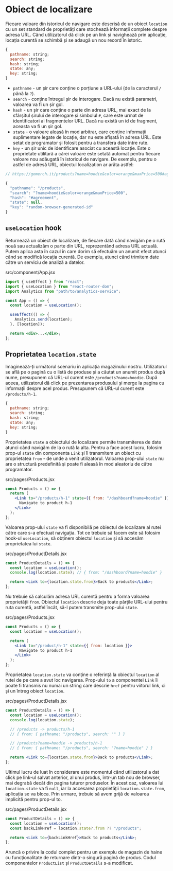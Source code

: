 # Obiect de localizare
Fiecare valoare din istoricul de navigare este descrisă de un obiect `location` cu un set standard de proprietăți care stochează informații complete despre adresa URL. Când utilizatorul dă click pe un link și navighează prin aplicație, locația curentă se schimbă și se adaugă un nou record în istoric.
```jsx
{
  pathname: string;
  search: string;
  hash: string;
  state: any;
  key: string;
}
```
- `pathname` - un șir care conține o porțiune a URL-ului (de la caracterul `/` până la `?`).
- `search` - conține întregul șir de interogare. Dacă nu există parametri, valoarea va fi un șir gol.
- `hash` - un șir care conține o parte din adresa URL, mai exact de la sfârșitul șirului de interogare și simbolul `#`, care este urmat de identificatori ai fragmentelor URL. Dacă nu există un id de fragment, aceasta va fi un șir gol.
- `state` - o valoare aleasă în mod arbitrar, care conține informații suplimentare legate de locație, dar nu este afișată în adresa URL. Este setat de programator și folosit pentru a transfera date între rute.
- `key` - un șir unic de identificare asociat cu această locație. Este o proprietate utilitară a cărei valoare este setată automat pentru fiecare valoare nou adăugată în istoricul de navigare.
De exemplu, pentru o astfel de adresă URL, obiectul localization ar arăta astfel:
```jsx
// https://gomerch.it/products?name=hoodie&color=orange&maxPrice=500#agreement

{
  "pathname": "/products",
  "search": "?name=hoodie&color=orange&maxPrice=500",
  "hash": "#agreement",
  "state": null,
  "key": "random-browser-generated-id"
}
```

## `useLocation` hook
Returnează un obiect de localizare, de fiecare dată când navigăm pe o rută nouă sau actualizăm o parte din URL, reprezentând adresa URL actuală. Putem aplica asta în cazul în care dorim să efectuăm un anumit efect atunci când se modifică locația curentă. De exemplu, atunci când trimitem date către un serviciu de analiză a datelor.

src/component/App.jsx
```jsx
import { useEffect } from "react";
import { useLocation } from "react-router-dom";
import Analytics from "path/to/analytics-service";

const App = () => {
  const location = useLocation();

  useEffect(() => {
    Analytics.send(location);
  }, [location]);

  return <div>...</div>;
};
```
## Proprietatea `location.state`
Imaginează-ți următorul scenariu în aplicația magazinului nostru. Utilizatorul se află pe o pagină cu o listă de produse și a căutat un anumit produs după nume, presupunem că URL-ul curent este `/products?name=hoodie`. După aceea, utilizatorul dă click pe prezentarea produsului și merge la pagina cu informații despre acel produs. Presupunem că URL-ul curent este `/products/h-1`.
```jsx
{
  pathname: string;
  search: string;
  hash: string;
  state: any;
  key: string;
}
```
Proprietatea `state` a obiectului de localizare permite transmiterea de date atunci când navigăm de la o rută la alta. Pentru a face acest lucru, folosim prop-ul `state` din componenta `Link` și îi transmitem un obiect cu proprietatea `from` - de unde a venit utilizatorul. Valoarea prop-ului `state` nu are o structură predefinită și poate fi aleasă în mod aleatoriu de către programator.

src/pages/Products.jsx
```jsx
const Products = () => {
  return (
    <Link to="/products/h-1" state={{ from: "/dashboard?name=hoodie" }}>
      Navigate to product h-1
    </Link>
  );
};
```

Valoarea prop-ului `state` va fi disponibilă pe obiectul de localizare al rutei către care s-a efectuat navigația. Tot ce trebuie să facem este să folosim hook-ul `useLocation`, să obținem obiectul `location` și să accesăm proprietatea lui `state`.

src/pages/ProductDetails.jsx
```jsx
const ProductDetails = () => {
  const location = useLocation();
  console.log(location.state); // { from: "/dashboard?name=hoodie" }

  return <Link to={location.state.from}>Back to products</Link>;
};
```
Nu trebuie să calculăm adresa URL curentă pentru a forma valoarea proprietății `from`. Obiectul `location` descrie deja toate părțile URL-ului pentru ruta curentă, astfel încât, să-l putem transmite prop-ului `state`.

src/pages/Products.jsx
```jsx
const Products = () => {
  const location = useLocation();

  return (
    <Link to="/product/h-1" state={{ from: location }}>
      Navigate to product h-1
    </Link>
  );
};
```
Proprietatea `location.state` va conține o referință la obiectul `location` al rutei de pe care a avut loc navigarea. Prop-ului `to` a componentei `Link` îi poate fi transmis nu numai un string care descrie `href` pentru viitorul link, ci și un întreg obiect `location`.

src/pages/ProductDetails.jsx
```jsx
const ProductDetails = () => {
  const location = useLocation();
  console.log(location.state);

  // /products -> products/h-1
  // { from: { pathname: "/products", search: "" } }

  // /products?name=hoodie -> products/h-1
  // { from: { pathname: "/products", search: "?name=hoodie" } }

  return <Link to={location.state.from}>Back to products</Link>;
};
```
Ultimul lucru de luat în considerare este momentul când utilizatorul a dat click pe link-ul salvat anterior, al unui produs, într-un tab nou de browser, mai degrabă decât din pagina tuturor produselor. În acest caz, valoarea lui `location.state` va fi `null`, iar la accesarea proprietății `location.state.from`, aplicația se va bloca. Prin urmare, trebuie să avem grijă de valoarea implicită pentru prop-ul to.

src/pages/ProductDetails.jsx
```jsx
const ProductDetails = () => {
  const location = useLocation();
  const backLinkHref = location.state?.from ?? "/products";

  return <Link to={backLinkHref}>Back to products</Link>;
};
```
Aruncă o privire la codul complet pentru un exemplu de magazin de haine cu funcționalitate de returnare dintr-o singură pagină de produs. 
Codul componentelor `ProductList` și `ProductDetails` s-a modificat.
